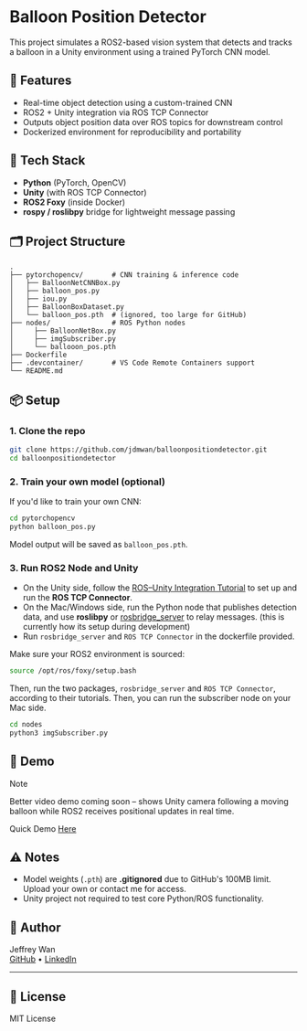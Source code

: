 # Balloon Position Detector

This project simulates a ROS2-based vision system that detects and tracks a balloon in a Unity environment using a trained PyTorch CNN model.

## 🚀 Features

- Real-time object detection using a custom-trained CNN
- ROS2 + Unity integration via ROS TCP Connector
- Outputs object position data over ROS topics for downstream control
- Dockerized environment for reproducibility and portability

## 🧠 Tech Stack

- **Python** (PyTorch, OpenCV)
- **Unity** (with ROS TCP Connector)
- **ROS2 Foxy** (inside Docker)
- **rospy / roslibpy** bridge for lightweight message passing

## 🗂️ Project Structure

```
.
├── pytorchopencv/       # CNN training & inference code
│   ├── BalloonNetCNNBox.py
│   ├── balloon_pos.py
│   ├── iou.py
│   ├── BalloonBoxDataset.py
│   └── balloon_pos.pth  # (ignored, too large for GitHub)
├── nodes/               # ROS Python nodes
│     ├── BalloonNetBox.py
│     ├── imgSubscriber.py
│     └── ballooon_pos.pth
├── Dockerfile
├── .devcontainer/       # VS Code Remote Containers support
└── README.md
```

## 📦 Setup

### 1. Clone the repo

```bash
git clone https://github.com/jdmwan/balloonpositiondetector.git
cd balloonpositiondetector
```

### 2. Train your own model (optional)

If you'd like to train your own CNN:
```bash
cd pytorchopencv
python balloon_pos.py
```

Model output will be saved as `balloon_pos.pth`.

### 3. Run ROS2 Node and Unity

- On the Unity side, follow the [ROS–Unity Integration Tutorial](https://github.com/Unity-Technologies/ROS-TCP-Connector) to set up and run the **ROS TCP Connector**.
- On the Mac/Windows side, run the Python node that publishes detection data, and use **roslibpy** or [rosbridge_server](https://github.com/RobotWebTools/rosbridge_suite) to relay messages. (this is currently how its setup during development)
- Run `rosbridge_server` and `ROS TCP Connector` in the dockerfile provided.

Make sure your ROS2 environment is sourced:

```bash
source /opt/ros/foxy/setup.bash
```

Then, run the two packages, `rosbridge_server` and `ROS TCP Connector`, according to their tutorials. Then, you can run the subscriber node on your Mac side.

```bash
cd nodes
python3 imgSubscriber.py
```
## 🎥 Demo

> [!NOTE]  
> Better video demo coming soon – shows Unity camera following a moving balloon while ROS2 receives positional updates in real time.

Quick Demo [Here](https://youtu.be/vF60rL2w_oo)
## ⚠️ Notes

- Model weights (`.pth`) are **.gitignored** due to GitHub's 100MB limit. Upload your own or contact me for access.
- Unity project not required to test core Python/ROS functionality.

## 💬 Author

Jeffrey Wan  
[GitHub](https://github.com/jdmwan) • [LinkedIn](https://www.linkedin.com/in/your-link-here/)  

---

## 📄 License

MIT License
